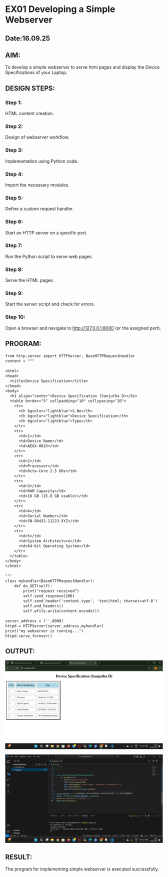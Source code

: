  # EX01 Developing a Simple Webserver
## Date:16.09.25

## AIM:
To develop a simple webserver to serve html pages and display the Device Specifications of your Laptop.

## DESIGN STEPS:
### Step 1: 
HTML content creation.

### Step 2:
Design of webserver workflow.

### Step 3:
Implementation using Python code.

### Step 4:
Import the necessary modules.

### Step 5:
Define a custom request handler.

### Step 6:
Start an HTTP server on a specific port.

### Step 7:
Run the Python script to serve web pages.

### Step 8:
Serve the HTML pages.

### Step 9:
Start the server script and check for errors.

### Step 10:
Open a browser and navigate to http://127.0.0.1:8000 (or the assigned port).

## PROGRAM:
```
from http.server import HTTPServer, BaseHTTPRequestHandler
content = """

<html>
<head>
  <title>Device Specification</title>
</head>
<body>
  <h1 align="center">Device Specification (Sanjutha D)</h1>
  <table border="5" cellpadding="10" cellspacing="10">
    <tr>
      <th bgcolor="lightblue">S.No</th>
      <th bgcolor="lightblue">Device Specification</th>
      <th bgcolor="lightblue">Type</th>
    </tr>
    <tr>
      <td>1</td>
      <td>Device Name</td>
      <td>AEGX-001X</td>
    </tr>
    <tr>
      <td>2</td>
      <td>Processor</td>
      <td>Octa-Core 2.5 GHz</td>
    </tr>
    <tr>
      <td>3</td>
      <td>RAM Capacity</td>
      <td>16 GB (15.8 GB usable)</td>
    </tr>
    <tr>
      <td>4</td>
      <td>Serial Number</td>
      <td>SN-98432-11223-XYZ</td>
    </tr>
    <tr>
      <td>5</td>
      <td>System Architecture</td>
      <td>64-bit Operating System</td>
    </tr>
  </table>
</body>
</html>

"""
class myhandler(BaseHTTPRequestHandler):
    def do_GET(self):
        print("request received")
        self.send_response(200)
        self.send_header('content-type', 'text/html; charset=utf-8')
        self.end_headers()
        self.wfile.write(content.encode())

server_address = ('',8000)
httpd = HTTPServer(server_address,myhandler)
print("my webserver is running...")
httpd.serve_forever()
```


## OUTPUT:

![alt text](SWS1.png)


![alt text](SWS2.png)


## RESULT:
The program for implementing simple webserver is executed successfully.